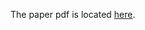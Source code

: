 The paper pdf is located [here](https://www.dropbox.com/s/dncdmagek5gdtrn/mlSemantics15.pdf?dl=0). 

